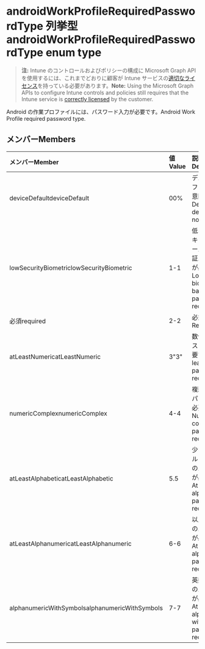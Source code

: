 # <a name="androidworkprofilerequiredpasswordtype-enum-type"></a><span data-ttu-id="8110e-101">androidWorkProfileRequiredPasswordType 列挙型</span><span class="sxs-lookup"><span data-stu-id="8110e-101">androidWorkProfileRequiredPasswordType enum type</span></span>

> <span data-ttu-id="8110e-102">**注:** Intune のコントロールおよびポリシーの構成に Microsoft Graph API を使用するには、これまでどおりに顧客が Intune サービスの[適切なライセンス](https://go.microsoft.com/fwlink/?linkid=839381)を持っている必要があります。</span><span class="sxs-lookup"><span data-stu-id="8110e-102">**Note:** Using the Microsoft Graph APIs to configure Intune controls and policies still requires that the Intune service is [correctly licensed](https://go.microsoft.com/fwlink/?linkid=839381) by the customer.</span></span>

<span data-ttu-id="8110e-103">Android の作業プロファイルには、パスワード入力が必要です。</span><span class="sxs-lookup"><span data-stu-id="8110e-103">Android Work Profile required password type.</span></span>
## <a name="members"></a><span data-ttu-id="8110e-104">メンバー</span><span class="sxs-lookup"><span data-stu-id="8110e-104">Members</span></span>
|<span data-ttu-id="8110e-105">メンバー</span><span class="sxs-lookup"><span data-stu-id="8110e-105">Member</span></span>|<span data-ttu-id="8110e-106">値</span><span class="sxs-lookup"><span data-stu-id="8110e-106">Value</span></span>|<span data-ttu-id="8110e-107">説明</span><span class="sxs-lookup"><span data-stu-id="8110e-107">Description</span></span>|
|:---|:---|:---|
|<span data-ttu-id="8110e-108">deviceDefault</span><span class="sxs-lookup"><span data-stu-id="8110e-108">deviceDefault</span></span>|<span data-ttu-id="8110e-109">0</span><span class="sxs-lookup"><span data-stu-id="8110e-109">0%</span></span>|<span data-ttu-id="8110e-110">デバイスのデフォルト値、意図なし。</span><span class="sxs-lookup"><span data-stu-id="8110e-110">Device default value, no intent.</span></span>|
|<span data-ttu-id="8110e-111">lowSecurityBiometric</span><span class="sxs-lookup"><span data-stu-id="8110e-111">lowSecurityBiometric</span></span>|<span data-ttu-id="8110e-112">1</span><span class="sxs-lookup"><span data-stu-id="8110e-112">-1</span></span>|<span data-ttu-id="8110e-113">低レベルのセキュリティ ベースの生体認証パスワードが必要です。</span><span class="sxs-lookup"><span data-stu-id="8110e-113">Low security biometrics based password required.</span></span>|
|<span data-ttu-id="8110e-114">必須</span><span class="sxs-lookup"><span data-stu-id="8110e-114">required</span></span>|<span data-ttu-id="8110e-115">2</span><span class="sxs-lookup"><span data-stu-id="8110e-115">-2</span></span>|<span data-ttu-id="8110e-116">必須。</span><span class="sxs-lookup"><span data-stu-id="8110e-116">Required.</span></span>|
|<span data-ttu-id="8110e-117">atLeastNumeric</span><span class="sxs-lookup"><span data-stu-id="8110e-117">atLeastNumeric</span></span>|<span data-ttu-id="8110e-118">3</span><span class="sxs-lookup"><span data-stu-id="8110e-118">"3"</span></span>|<span data-ttu-id="8110e-119">数値以上のパスワードが必要です。</span><span class="sxs-lookup"><span data-stu-id="8110e-119">At least numeric password required.</span></span>|
|<span data-ttu-id="8110e-120">numericComplex</span><span class="sxs-lookup"><span data-stu-id="8110e-120">numericComplex</span></span>|<span data-ttu-id="8110e-121">4</span><span class="sxs-lookup"><span data-stu-id="8110e-121">-4</span></span>|<span data-ttu-id="8110e-122">複雑な数字のパスワードが必要です。</span><span class="sxs-lookup"><span data-stu-id="8110e-122">Numeric complex password required.</span></span>|
|<span data-ttu-id="8110e-123">atLeastAlphabetic</span><span class="sxs-lookup"><span data-stu-id="8110e-123">atLeastAlphabetic</span></span>|<span data-ttu-id="8110e-124">5</span><span class="sxs-lookup"><span data-stu-id="8110e-124">.5</span></span>|<span data-ttu-id="8110e-125">少なくともアルファベットのパスワードが必要です。</span><span class="sxs-lookup"><span data-stu-id="8110e-125">At least alphabetic password required.</span></span>|
|<span data-ttu-id="8110e-126">atLeastAlphanumeric</span><span class="sxs-lookup"><span data-stu-id="8110e-126">atLeastAlphanumeric</span></span>|<span data-ttu-id="8110e-127">6</span><span class="sxs-lookup"><span data-stu-id="8110e-127">-6</span></span>|<span data-ttu-id="8110e-128">以上の英数字のパスワードが必要です。</span><span class="sxs-lookup"><span data-stu-id="8110e-128">At least alphanumeric password required.</span></span>|
|<span data-ttu-id="8110e-129">alphanumericWithSymbols</span><span class="sxs-lookup"><span data-stu-id="8110e-129">alphanumericWithSymbols</span></span>|<span data-ttu-id="8110e-130">7</span><span class="sxs-lookup"><span data-stu-id="8110e-130">-7</span></span>|<span data-ttu-id="8110e-131">英数字と記号のパスワードが必要です。</span><span class="sxs-lookup"><span data-stu-id="8110e-131">At least alphanumeric with symbols password required.</span></span>|








